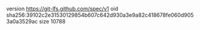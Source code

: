 version https://git-lfs.github.com/spec/v1
oid sha256:39102c2e31530129854b607c642d930a3e9a82c418678fe060d9053a0a3529ac
size 10788
